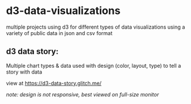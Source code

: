 # d3-data-visualizations

multiple projects using d3 for different types of data visualizations using a variety of public data in json and csv format


## d3 data story:

Multiple chart types & data used with design (color, layout, type) to tell a story with data

view at https://d3-data-story.glitch.me/

*note: design is not responsive, best viewed on full-size monitor*
